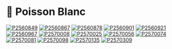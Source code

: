 # 🐠 Poisson Blanc

[![P2560849](/photos/hd/P2560849.jpg)](/photos/P2560849.md)
[![P2560867](/photos/hd/P2560867.jpg)](/photos/P2560867.md)
[![P2560878](/photos/hd/P2560878.jpg)](/photos/P2560878.md)
[![P2560901](/photos/hd/P2560901.jpg)](/photos/P2560901.md)
[![P2560921](/photos/hd/P2560921.jpg)](/photos/P2560921.md)
[![P2560967](/photos/hd/P2560967.jpg)](/photos/P2560967.md)
[![P2570008](/photos/hd/P2570008.jpg)](/photos/P2570008.md)
[![P2570025](/photos/hd/P2570025.jpg)](/photos/P2570025.md)
[![P2570056](/photos/hd/P2570056.jpg)](/photos/P2570056.md)
[![P2570074](/photos/hd/P2570074.jpg)](/photos/P2570074.md)
[![P2570081](/photos/hd/P2570081.jpg)](/photos/P2570081.md)
[![P2570098](/photos/hd/P2570098.jpg)](/photos/P2570098.md)
[![P2570135](/photos/hd/P2570135.jpg)](/photos/P2570135.md)
[![P2570309](/photos/hd/P2570309.jpg)](/photos/P2570309.md)
